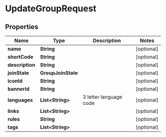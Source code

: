

# UpdateGroupRequest


## Properties

Name | Type | Description | Notes
------------ | ------------- | ------------- | -------------
**name** | **String** |  |  [optional]
**shortCode** | **String** |  |  [optional]
**description** | **String** |  |  [optional]
**joinState** | **GroupJoinState** |  |  [optional]
**iconId** | **String** |  |  [optional]
**bannerId** | **String** |  |  [optional]
**languages** | **List&lt;String&gt;** | 3 letter language code |  [optional]
**links** | **List&lt;String&gt;** |  |  [optional]
**rules** | **String** |  |  [optional]
**tags** | **List&lt;String&gt;** |  |  [optional]



